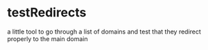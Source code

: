 # testRedirects
a little tool to go through a list of domains and test that they redirect properly to the main domain
